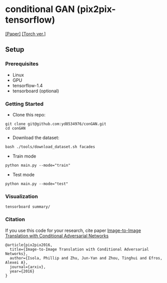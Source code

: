 # conditional GAN (pix2pix-tensorflow)

[[Paper]](https://arxiv.org/pdf/1611.07004v1.pdf) [[Torch ver.]](https://github.com/phillipi/pix2pix)


## Setup
### Prerequisites
- Linux
- GPU
- tensorflow-1.4
- tensorboard (optional)
### Getting Started

- Clone this repo:
````
git clone git@github.com:yd8534976/conGAN.git
cd conGAN
````
- Download the dataset:
````
bash ./tools/download_dataset.sh facades
````
- Train mode
````
python main.py --mode="train"
````
- Test mode
````
python main.py --mode="test"
````
### Visualization
````
tensorboard summary/
````
### Citation
If you use this code for your research, cite paper [Image-to-Image Translation with Conditional Adversarial Networks](https://arxiv.org/pdf/1611.07004v1.pdf)
````
@article{pix2pix2016,
  title={Image-to-Image Translation with Conditional Adversarial Networks},
  author={Isola, Phillip and Zhu, Jun-Yan and Zhou, Tinghui and Efros, Alexei A},
  journal={arxiv},
  year={2016}
}
````